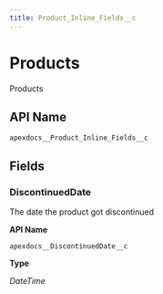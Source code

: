 ```yaml
---
title: Product_Inline_Fields__c
---
```


# Products

Products

## API Name
`apexdocs__Product_Inline_Fields__c`

## Fields
### DiscontinuedDate

The date the product got discontinued

**API Name**

`apexdocs__DiscontinuedDate__c`

**Type**

*DateTime*